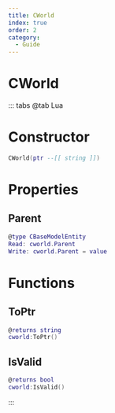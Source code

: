 ```yaml
---
title: CWorld
index: true
order: 2
category:
  - Guide
---
```


# CWorld

::: tabs
@tab Lua
# Constructor
```lua
CWorld(ptr --[[ string ]])
```
# Properties
## Parent 
```lua
@type CBaseModelEntity
Read: cworld.Parent
Write: cworld.Parent = value
```
# Functions
## ToPtr
```lua
@returns string
cworld:ToPtr()
```
## IsValid
```lua
@returns bool
cworld:IsValid()
```

:::